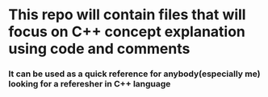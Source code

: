 # This repo will contain files that will focus on C++ concept explanation using code and comments
### It can be used as a quick reference for anybody(especially me) looking for a referesher in C++ language